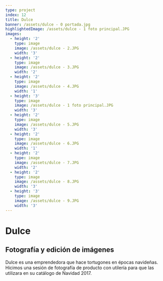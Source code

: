 ```yaml
---
type: project
index: 12
title: Dulce
banner: /assets/dulce - 0 portada.jpg
highlightedImage: /assets/dulce - 1 foto principal.JPG
images:
  - height: '2'
    type: image
    image: /assets/dulce - 2.JPG
    width: '3'
  - height: '2'
    type: image
    image: /assets/dulce - 3.JPG
    width: '2'
  - height: '2'
    type: image
    image: /assets/dulce - 4.JPG
    width: '1'
  - height: '3'
    type: image
    image: /assets/dulce - 1 foto principal.JPG
    width: '3'
  - height: '2'
    type: image
    image: /assets/dulce - 5.JPG
    width: '3'
  - height: '2'
    type: image
    image: /assets/dulce - 6.JPG
    width: '1'
  - height: '2'
    type: image
    image: /assets/dulce - 7.JPG
    width: '2'
  - height: '2'
    type: image
    image: /assets/dulce - 8.JPG
    width: '3'
  - height: '3'
    type: image
    image: /assets/dulce - 9.JPG
    width: '3'
---
```

# Dulce

## Fotografía y edición de imágenes

Dulce es una emprendedora que hace tortugones en épocas navideñas. Hicimos una sesión de fotografía de producto con utilería para que las utilizara en su catálogo de Navidad 2017.
